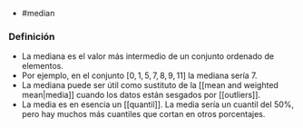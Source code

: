- #median

### Definición
- La mediana es el valor más intermedio de un conjunto ordenado de elementos.
- Por ejemplo, en el conjunto $[0,1,5,7,8,9,11]$ la mediana sería $7$.
- La mediana puede ser útil como sustituto de la [[mean and weighted mean|media]] cuando los datos están sesgados por [[outliers]]. 
- La media es en esencia un [[quantil]]. La media sería un cuantil del $50\%$, pero hay muchos más cuantiles que cortan en otros porcentajes.